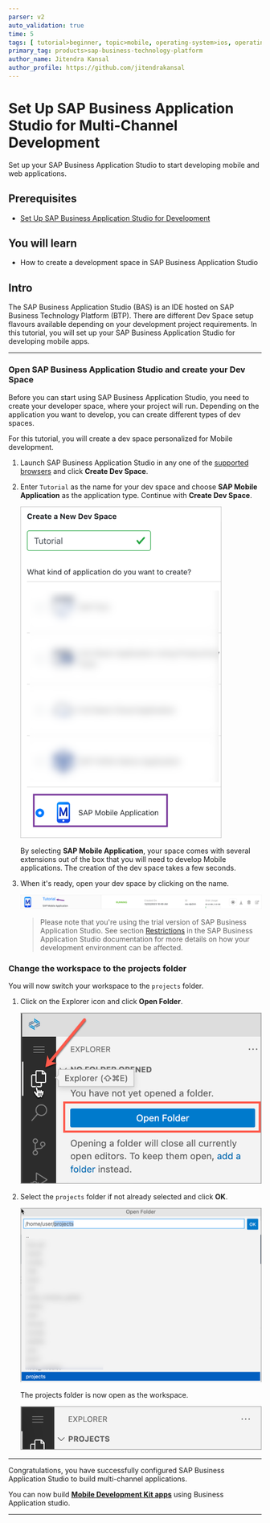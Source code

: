 ```yaml
---
parser: v2
auto_validation: true
time: 5
tags: [ tutorial>beginner, topic>mobile, operating-system>ios, operating-system>android, products>sap-business-technology-platform, products>sap-btp--cloud-foundry-environment, products>sap-mobile-cards, products>sap-mobile-services, products>sap-business-application-studio, products>mobile-development-kit-client ]
primary_tag: products>sap-business-technology-platform
author_name: Jitendra Kansal
author_profile: https://github.com/jitendrakansal
---
```


# Set Up SAP Business Application Studio for Multi-Channel Development
<!-- description --> Set up your SAP Business Application Studio to start developing mobile and web applications.

## Prerequisites
 - [Set Up SAP Business Application Studio for Development](appstudio-onboarding)

## You will learn
  - How to create a development space in SAP Business Application Studio

## Intro
The SAP Business Application Studio (BAS) is an IDE hosted on SAP Business Technology Platform (BTP). There are different Dev Space setup flavours available depending on your development project requirements. In this tutorial, you will set up your SAP Business Application Studio for developing mobile apps.

---

### Open SAP Business Application Studio and create your Dev Space

Before you can start using SAP Business Application Studio, you need to create your developer space, where your project will run. Depending on the application you want to develop, you can create different types of dev spaces.

For this tutorial, you will create a dev space personalized for Mobile development.

1. Launch SAP Business Application Studio in any one of the [supported browsers](https://help.sap.com/docs/SAP%20Business%20Application%20Studio/9d1db9835307451daa8c930fbd9ab264/8f46c6e6f86641cc900871c903761fd4.html#availability) and click **Create Dev Space**.

2. Enter `Tutorial` as the name for your dev space and choose **SAP Mobile Application** as the application type. Continue with **Create Dev Space**.

    ![BAS New Space](img-1.1.png)

    By selecting **SAP Mobile Application**, your space comes with several extensions out of the box that you will need to develop Mobile applications. The creation of the dev space takes a few seconds.

3. When it's ready, open your dev space by clicking on the name.

    ![BAS Enter Space](img-1.2.png)

    >Please note that you're using the trial version of SAP Business Application Studio. See section [Restrictions](https://help.sap.com/products/SAP%20Business%20Application%20Studio/9d1db9835307451daa8c930fbd9ab264/a45742a719704bdea179b4c4f9afa07f.html) in the SAP Business Application Studio documentation for more details on how your development environment can be affected.


  ### Change the workspace to the projects folder

  You will now switch your workspace to the `projects` folder.

1. Click on the Explorer icon and click  **Open Folder**.

    ![BAS New Space](img-2.1.png)
    
2. Select the `projects` folder if not already selected and click **OK**.

    ![BAS New Space](img-2.2.png)

   The projects folder is now open as the workspace.

   ![BAS New Space](img-2.3.png)

---

Congratulations, you have successfully configured SAP Business Application Studio to build multi-channel applications.

You can now build [**Mobile Development Kit apps**](mission.mobile-dev-kit-get-started) using Business Application studio.

---
